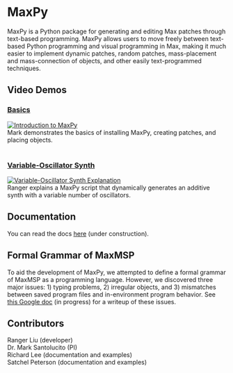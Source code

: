 # MaxPy
MaxPy is a Python package for generating and editing Max patches through text-based programming. MaxPy allows users to move freely between text-based Python programming and visual programming in Max, making it much easier to implement dynamic patches, random patches, mass-placement and mass-connection of objects, and other easily text-programmed techniques.
  
## Video Demos 
### [Basics](https://www.youtube.com/watch?v=F8Fpe0Udc4M)      
[![Introduction to MaxPy](https://img.youtube.com/vi/F8Fpe0Udc4M/0.jpg)](https://www.youtube.com/watch?v=F8Fpe0Udc4M)     
Mark demonstrates the basics of installing MaxPy, creating patches, and placing objects.   
<br>
### [Variable-Oscillator Synth](https://www.youtube.com/watch?v=nxusu32kkxs)       
[![Variable-Oscillator Synth Explanation](https://img.youtube.com/vi/nxusu32kkxs/0.jpg)](https://www.youtube.com/watch?v=nxusu32kkxs)      
Ranger explains a MaxPy script that dynamically generates an additive synth with a variable number of oscillators. 

## Documentation

You can read the docs [here](https://barnard-pl-labs.github.io/MaxPy) (under construction).    

## Formal Grammar of MaxMSP
To aid the development of MaxPy, we attempted to define a formal grammar of MaxMSP as a programming language. However, we discovered three major issues: 1) typing problems, 2) irregular objects, and 3) mismatches between saved program files and in-environment program behavior. See [this Google doc](https://docs.google.com/document/d/e/2PACX-1vRzq-NvMRNXPquCyuzakgQNgc4mcXVVbJRlGcm-cyRzpWVJse_u1Dq0XG2G9H3So0_MNozzjAzeiH1_/pub) (in progress) for a writeup of these issues.   

## Contributors
Ranger Liu (developer)   
Dr. Mark Santolucito (PI)      
Richard Lee (documentation and examples)     
Satchel Peterson (documentation and examples)     

